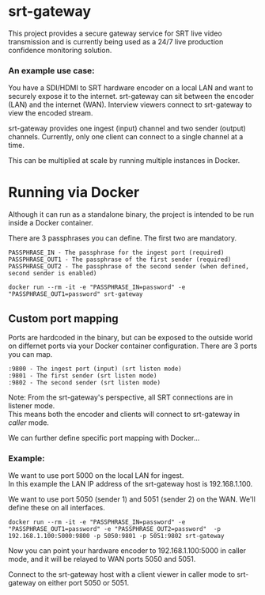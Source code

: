  # srt-gateway
 This project provides a secure gateway service for SRT live video transmission and is currently being used as a 24/7 live production confidence monitoring solution.
 
 ### An example use case:
 You have a SDI/HDMI to SRT hardware encoder on a local LAN and want to securely expose it to the internet. 
 srt-gateway can sit between the encoder (LAN) and the internet (WAN).  Interview viewers connect to srt-gateway to view the encoded stream.

 srt-gateway provides one ingest (input) channel and two sender (output) channels.   Currently, only one client can connect to a single channel at a time.

 This can be multiplied at scale by running multiple instances in Docker.
 
 # Running via Docker
 Although it can run as a standalone binary, the project is intended to be run inside a Docker container.

 There are 3 passphrases you can define.  The first two are mandatory.
 ```
 PASSPHRASE_IN - The passphrase for the ingest port (required)
 PASSPHRASE_OUT1 - The passphrase of the first sender (required)
 PASSPHRASE_OUT2 - The passphrase of the second sender (when defined, second sender is enabled)
 ```
 
 `docker run --rm -it -e "PASSPHRASE_IN=password" -e "PASSPHRASE_OUT1=password" srt-gateway`

## Custom port mapping

 Ports are hardcoded in the binary, but can be exposed to the outside world on differnet ports via your Docker container configuration.
 There are 3 ports you can map.
 ```
 :9800 - The ingest port (input) (srt listen mode)
 :9801 - The first sender (srt listen mode)
 :9802 - The second sender (srt listen mode)
 ```
Note: From the srt-gateway's perspective, all SRT connections are in listener mode.  
This means both the encoder and clients will connect to srt-gateway in *caller* mode.

We can further define specific port mapping with Docker...

### Example:
We want to use port 5000 on the local LAN for ingest.  
In this example the LAN IP address of the srt-gateway host is 192.168.1.100.

We want to use port 5050 (sender 1) and 5051 (sender 2) on the WAN.  We'll define these on all interfaces.

 `docker run --rm -it -e "PASSPHRASE_IN=password" -e "PASSPHRASE_OUT1=password" -e "PASSPHRASE_OUT2=password"  -p 192.168.1.100:5000:9800 -p 5050:9801 -p 5051:9802 srt-gateway`


Now you can point your hardware encoder to 192.168.1.100:5000 in caller mode, and it will be relayed to WAN ports 5050 and 5051.  

Connect to the srt-gateway host with a client viewer in caller mode to srt-gateway on either port 5050 or 5051.

